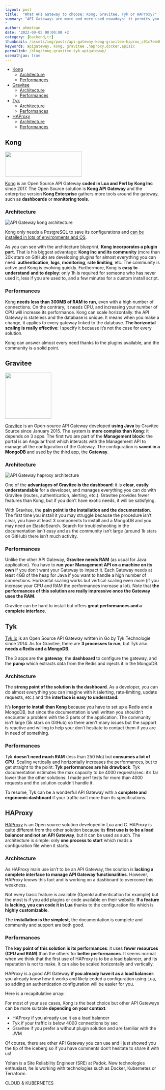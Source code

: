 ```yaml
---
layout: post
title:  "What API Gateway to choose: Kong, Gravitee, Tyk or HAProxy?"
summary: "API Gateways are more and more used nowadays: it permits you to have a single component to handle authentication and not code it several times, manages CORS etc. But it’s not an easy task to choose the one which matches the most your context and to do so, I compared 4 API Gateways: Kong, Gravitee, Tyk, and HAProxy.
"
author: ahmetcan
date: '2022-09-05 00:00:00 +2'
category: [backend,tr]
thumbnail: /assets/img/posts/api-gateway-kong-gravitee-haprox_c91c7eb465c446a49.webp
keywords: apigateway, kong, gravitee ,haproxy,docker,apisix
permalink: /blog/kong-gravitee-tyk-apigateway/
usemathjax: true
---
```


- [Kong](#kong)
  - [Architecture](#architecture)
  - [Performances](#performances)
- [Gravitee](#gravitee)
  - [Architecture](#architecture-1)
  - [Performances](#performances-1)
- [Tyk](#tyk)
  - [Architecture](#architecture-2)
  - [Performances](#performances-2)
- [HAProxy](#haproxy)
  - [Architecture](#architecture-3)
  - [Performances](#performances-3)

<a id="hs_cos_wrapper_post_body"></a>

## Kong

<img width="250" height="81" src="/assets/img/posts/Copie_de_API_Gateway_2110ffdd6c99412696d74c7a5d633.png"/>

[Kong](https://konghq.com/solutions/gateway/) is an Open Source API Gateway **coded in Lua and Perl by Kong Inc** since 2017. The Open Source solution is **Kong API Gateway** and the enterprise version **Kong Enterprise** gathers more tools around the gateway, such as **dashboards** or **monitoring tools**.

### Architecture

![API Gateway kong architecture](/assets/img/posts/API-Gateway-kong-architecture_f528785c5ed948b69b1a.png)

Kong only needs a PostgreSQL to save its configurations and [can be installed in lots of environments and OS](https://konghq.com/install/).

As you can see with the architecture blueprint, **Kong incorporates a plugin part**. That is his biggest advantage: **Kong Inc and its community** (more than 20k stars on GitHub) are developing plugins for almost everything you can need: **authentication**, **logs**, **monitoring**, **rate limiting**, etc. The community is active and Kong is evolving quickly. Furthermore, Kong is **easy to understand** **and to deploy**: only 1h is required for someone who has never used it, less if you are used to, and a few minutes for a custom install script.

### Performances

Kong **needs less than 300MB of RAM to run**, even with a high number of connections. On the contrary, it needs CPU, and increasing your number of CPU will increase its performance. Kong can scale horizontally: the API Gateway is stateless and the database is unique. It means when you make a change, it applies to every gateway linked to the database. **The horizontal scaling is really effective**: I specify it because it’s not the case for every solution.

Kong can answer almost every need thanks to the plugins available, and the community is a solid point.

## Gravitee

<img width="150" height="150" src="/assets/img/posts/Copie_de_API_Gateway-1_16b160de171d48d78d8644e7f82.png"/>

[Gravitee](https://gravitee.io/) is an Open-source API Gateway developed **using Java** by Gravitee Source since January 2015. The system is **more complex than Kong**: it depends on 3 apps. The first two are part of the **Management block**: the portal is an Angular front which interacts with the Management API to manage all the configuration of the Gateway. The configuration is **saved in a MongoDB** and used by the third app, the **Gateway**.

### Architecture

![API Gateway haproxy architecture](/assets/img/posts/API-Gateway-haproxy-architecture_2169e86bcbcf4334a.png)

One of the **advantages of Gravitee is the dashboard**: it is **clear**, **easily understandable** for a developer, and manages everything you can do with Gravitee (routes, authentication, alerting, etc.). Gravitee provides fewer features than Kong, but if you don’t have exotic needs, it will be satisfying.

With Gravitee, the **pain point is the installation and the documentation**. The first time you install it you may struggle because the procedure isn’t clear, you have at least 3 components to install and a MongoDB and you may need an ElasticSearch. Search for troubleshooting in the documentation isn’t easy and as the community isn’t large (around 1k stars on GitHub) there isn’t much activity.

### Performances

Unlike the other API Gateway, **Gravitee needs RAM** (as usual for Java application). You have to **run your Management API on a machine on its own** if you don’t want your Gateway to impact it. Each Gateway needs at least 4GB of the heap for Java if you want to handle a high number of connections. Horizontal scaling works but vertical scaling even more (if you increase your CPU and RAM the performances increase a lot). Note that **the performances of this solution are really impressive once the Gateway uses the RAM**.

Gravitee can be hard to install but offers **great performances and a complete interface**.

## Tyk

[Tyk.io](https://tyk.io/features/api-gateway/) is an Open Source API Gateway written in Go by Tyk Technologie since 2014. As for Gravitee, there are **3 processes to run**, but Tyk also **needs a Redis and a MongoDB**.

The 3 apps are the **gateway**, the **dashboard** to configure the gateway, and the **pump** which extracts data from the Redis and injects it in the MongoDB.

### Architecture

The **strong point of the solution is the dashboard**. As a developer, you can do almost everything you can imagine with it (alerting, rate-limiting, update requests, etc.) and the **interface is easy to understand**.

It’s **longer to install than Kong** because you have to set up a Redis and a MongoDB, but since the documentation is well written you shouldn’t encounter a problem with the 3 parts of the application. The community isn’t large (5k stars on GitHub) so there aren't many issues but the support is reactive and willing to help you: don’t hesitate to contact them if you are in need of something.

### Performances

Tyk **doesn’t need much RAM** (less than 250 Mo) but **consumes a lot of CPU**. Scaling vertically and horizontally increases the performances, but to get straight to the point: **Tyk performances are his drawback**. Tyk documentation estimates the max capacity to be 4000 requests/sec: it’s far lower than the other solutions. I made perf tests for more than 4000 requests and the solution couldn’t handle it.

To resume, Tyk can be a wonderful API Gateway with a **complete and ergonomic dashboard** if your traffic isn’t more than its specifications.

## HAProxy

[HAProxy](https://www.haproxy.com/blog/using-haproxy-as-an-api-gateway-part-1/) is an Open source solution developed in Lua and C. HAProxy is quite different from the other solution because its **first use is to be a load balancer and not an API Gateway**, but it can be used as such. The architecture is simple: only **one process to start** which reads a configuration file when it starts.

### Architecture

As HAProxy main use isn’t to be an API Gateway, the solution is **lacking a complete interface to manage API Gateway functionalities**. However, HAProxy knows this fact and is working on a dashboard to overcome this weakness.

Not every basic feature is available (OpenId authentication for example) but the most is if you add plugins or code available on their website. **If a feature is lacking, you can code it in Lua** thanks to the configuration file which is **highly customizable**.

The **installation is the simplest**, the documentation is complete and community and support are both good.

### Performances

The **key point of this solution is its performances**: it uses **fewer resources (CPU and RAM)** than the others for **better performances**. It seems normal when we think that the first use of HAProxy is to be a load balancer, and its reputation is not to make. It can also be scaled horizontally and vertically.

HAProxy is a good API Gateway **if you already have it as a load balancer**: you already know how it works and likely coded a configuration using Lua, so adding an authentication configuration will be easier for you.

Here is a recapitulative array:

For most of your use cases, Kong is the best choice but other API Gateways can be more suitable **depending on your context**:

- HAProxy if you already use it as a load balancer
- Tyk if your traffic is below 4000 connections by sec
- Gravitee if you prefer a without plugin solution and are familiar with the JVM

Of course, there are other API Gateway you can use and I just showed you the tip of the iceberg so if you have comments don’t hesitate to share it with us!

Yohan is a Site Reliability Engineer (SRE) at Padok. New technologies enthusiast, he is working with technologies such as Docker, Kubernetes or Terraform.

CLOUD & KUBERNETES